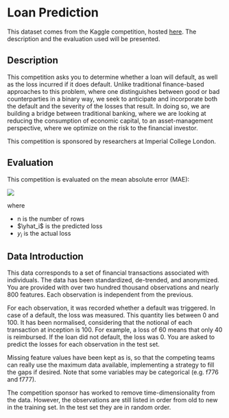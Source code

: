 # Loan Prediction

This dataset comes from the Kaggle competition, hosted [here](https://www.kaggle.com/c/loan-default-prediction/). The description and the evaluation used will be presented.

## Description

This competition asks you to determine whether a loan will default, as well as the loss incurred if it does default. Unlike traditional finance-based approaches to this problem, where one distinguishes between good or bad counterparties in a binary way, we seek to anticipate and incorporate both the default and the severity of the losses that result. In doing so, we are building a bridge between traditional banking, where we are looking at reducing the consumption of economic capital, to an asset-management perspective, where we optimize on the risk to the financial investor.

This competition is sponsored by researchers at Imperial College London.

## Evaluation

This competition is evaluated on the mean absolute error (MAE): 

<img src="https://render.githubusercontent.com/render/math?math=\textrm{MAE} = \frac{1}{n} \sum_{i=1}^n | y_i - \hat{y}_i|">

where

* n is the number of rows
* $\yhat_i$ is the predicted loss
* $y_i$ is the actual loss

## Data Introduction

This data corresponds to a set of financial transactions associated with individuals. The data has been standardized, de-trended, and anonymized. You are provided with over two hundred thousand observations and nearly 800 features.  Each observation is independent from the previous. 

For each observation, it was recorded whether a default was triggered. In case of a default, the loss was measured. This quantity lies between 0 and 100. It has been normalised, considering that the notional of each transaction at inception is 100. For example, a loss of 60 means that only 40 is reimbursed. If the loan did not default, the loss was 0. You are asked to predict the losses for each observation in the test set.

Missing feature values have been kept as is, so that the competing teams can really use the maximum data available, implementing a strategy to fill the gaps if desired. Note that some variables may be categorical (e.g. f776 and f777).

The competition sponsor has worked to remove time-dimensionality from the data. However, the observations are still listed in order from old to new in the training set. In the test set they are in random order.
